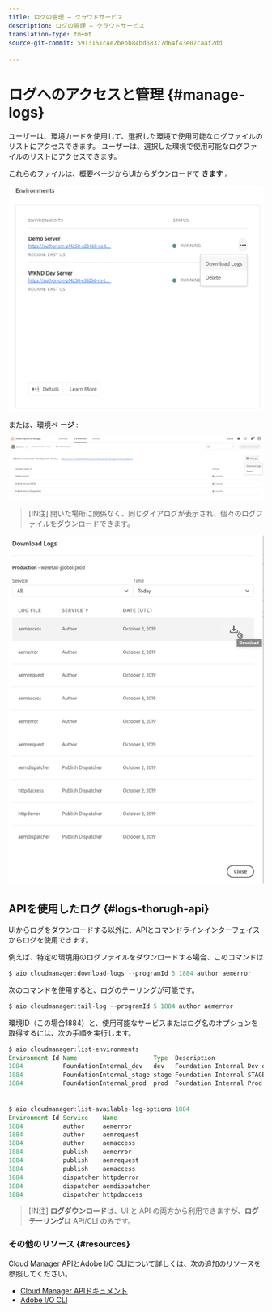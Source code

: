 ```yaml
---
title: ログの管理 — クラウドサービス
description: ログの管理 — クラウドサービス
translation-type: tm+mt
source-git-commit: 5913151c4e2bebb84bd68377d64f43e07caaf2dd

---
```



# ログへのアクセスと管理 {#manage-logs}

ユーザーは、環境カードを使用して、選択した環境で使用可能なログファイルのリストにアクセスできます。  ユーザーは、選択した環境で使用可能なログファイルのリストにアクセスできます。

これらのファイルは、概要ページからUIからダウンロードで **きます** 。

![](assets/manage-logs1.png)

または、環境ペ **ージ** :

![](assets/manage-logs2.png)

>[!N注]
>開いた場所に関係なく、同じダイアログが表示され、個々のログファイルをダウンロードできます。

![](assets/manage-logs3.png)


## APIを使用したログ {#logs-thorugh-api}

UIからログをダウンロードする以外に、APIとコマンドラインインターフェイスからログを使用できます。

例えば、特定の環境用のログファイルをダウンロードする場合、このコマンドは

```java
$ aio cloudmanager:download-logs --programId 5 1884 author aemerror
```

次のコマンドを使用すると、ログのテーリングが可能です。

```java
$ aio cloudmanager:tail-log --programId 5 1884 author aemerror
```

環境ID（この場合1884）と、使用可能なサービスまたはログ名のオプションを取得するには、次の手順を実行します。

```java
$ aio cloudmanager:list-environments
Environment Id Name                     Type  Description                          
1884           FoundationInternal_dev   dev   Foundation Internal Dev environment  
1884           FoundationInternal_stage stage Foundation Internal STAGE environment
1884           FoundationInternal_prod  prod  Foundation Internal Prod environment
 
 
$ aio cloudmanager:list-available-log-options 1884
Environment Id Service    Name         
1884           author     aemerror     
1884           author     aemrequest   
1884           author     aemaccess    
1884           publish    aemerror     
1884           publish    aemrequest   
1884           publish    aemaccess    
1884           dispatcher httpderror   
1884           dispatcher aemdispatcher
1884           dispatcher httpdaccess
```

>[!N注]
>**ログダウンロード**&#x200B;は、UI と API の両方から利用できますが、**ログテーリング**&#x200B;は API/CLI のみです。

### その他のリソース {#resources}

Cloud Manager APIとAdobe I/O CLIについて詳しくは、次の追加のリソースを参照してください。

* [Cloud Manager APIドキュメント](https://www.adobe.io/apis/experiencecloud/cloud-manager/docs.html)
* [Adobe I/O CLI](https://github.com/adobe/aio-cli-plugin-cloudmanager)